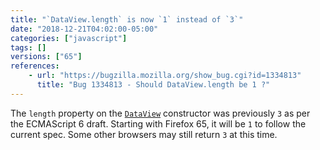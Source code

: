 ```yaml
---
title: "`DataView.length` is now `1` instead of `3`"
date: "2018-12-21T04:02:00-05:00"
categories: ["javascript"]
tags: []
versions: ["65"]
references:
    - url: "https://bugzilla.mozilla.org/show_bug.cgi?id=1334813"
      title: "Bug 1334813 - Should DataView.length be 1 ?"
---
```

The `length` property on the [`DataView`](https://developer.mozilla.org/docs/Web/JavaScript/Reference/Global_Objects/DataView) constructor was previously `3` as per the ECMAScript 6 draft. Starting with Firefox 65, it will be `1` to follow the current spec. Some other browsers may still return `3` at this time.
